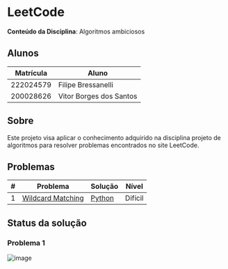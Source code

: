 # LeetCode

**Conteúdo da Disciplina**: Algoritmos ambiciosos<br>

## Alunos
|Matrícula | Aluno |
| -- | -- |
| 222024579  |  Filipe Bressanelli |
| 200028626  |  Vitor Borges dos Santos |

## Sobre

Este projeto visa aplicar o conhecimento adquirido na disciplina projeto de algoritmos para resolver problemas encontrados no site LeetCode.

## Problemas

| # | Problema | Solução | Nível |
| -- | -- | -- | -- |
| 1 | [Wildcard Matching](https://leetcode.com/problems/wildcard-matching/?envType=problem-list-v2&envId=greedy) | [Python](wildcard_matching.py) | Difícil |

## Status da solução

### Problema 1
![image](https://github.com/user-attachments/assets/918374f0-6e46-4412-b0b5-d8482ef52acd)

